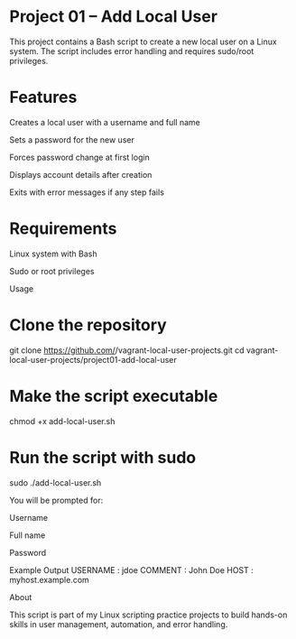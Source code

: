 # Project 01 – Add Local User

This project contains a Bash script to create a new local user on a Linux system.
The script includes error handling and requires sudo/root privileges.

# Features

Creates a local user with a username and full name

Sets a password for the new user

Forces password change at first login

Displays account details after creation

Exits with error messages if any step fails

# Requirements

Linux system with Bash

Sudo or root privileges

Usage
# Clone the repository
git clone https://github.com/<your-user>/vagrant-local-user-projects.git
cd vagrant-local-user-projects/project01-add-local-user

# Make the script executable
chmod +x add-local-user.sh

# Run the script with sudo
sudo ./add-local-user.sh


You will be prompted for:

Username

Full name

Password

Example Output
USERNAME : jdoe
COMMENT  : John Doe
HOST     : myhost.example.com

About

This script is part of my Linux scripting practice projects to build hands-on skills in user management, automation, and error handling.
